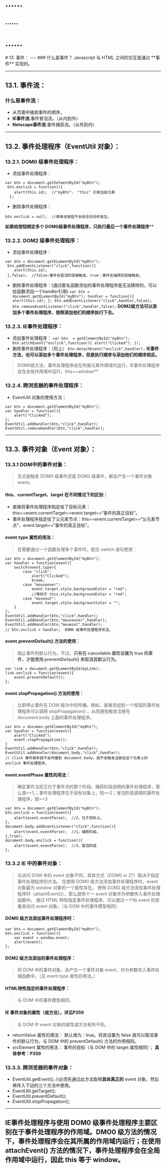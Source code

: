 <script src="https://github.com/yijian166/md-toc.js/blob/master/md-toc.js"></script>
<script type="text/javascript">
    new Toc('post',{
        "level":4,
        "top":200,
        "class":"toc",
        "targetID":"toc"
    });
</script>
><aside id="toc"></aside>
<div id="post">
	<h1><h1>
	……	
	<h2><h2>
	……	
	<h1><h1>
	……	
</div>
# 13. 事件：
---
### 什么是事件？
Javascript 与 HTML 之间的交互是通过 **事件** 实现的。

---
## 13.1. 事件流：
### 什么是事件流：
- 从页面中接收事件的顺序。
- **IE事件流**:事件冒泡流。（从内到外）
- **Netscape事件流**:事件捕获流。（从外到内）

---
## 13.2. 事件处理程序（EventUtil 对象）：
### 13.2.1. DOM0 级事件处理程序：
- 添加事件处理程序：
```
var btn = document.getEelmentById("myBtn");
 btn.onclick = function(){
    alert(this.id);  //"myBtn"， "this" 引用当前元素
  };
```
- 删除事件处理程序：
```
btn.onclick = null;  //再单击按钮不会有任何动作发生。
```
**如果给按钮绑定多个 DOM0级事件处理程序，只执行最后一个事件处理程序****

### 13.2.2. DOM2 级事件处理程序：
- 添加事件处理程序：
```
var btn = document.getELementById("myBtn");
 btn.addEventListener("click",function(){
    alert(this.id);
 },false);  //false:事件在冒泡阶段被触发，true：事件在捕获阶段被触发。
```
- 删除事件处理程序：(通过匿名函数添加的事件处理程序是无法移除的，可以给函数添加一个handler引用)
`var btn = document.getELementById("myBtn");
 handler = function(){
    alert(this.id);
 };
 btn.addEventListener("click",handler,false); 
 btn.removeEventListener("click",handler,false);`
**DOM2级方法可以添加多个事件处理程序，按照添加他们的顺序执行下去。**

### 13.2.3. IE事件处理程序：
- 添加事件处理程序：
`var btn  = getElementById("myBtn");
 btn.attchEvent("onclick",function(){
    alert("Clicked");
 });`
- 删除事件处理程序：（同上）
 `btn.detachEvent("onclick",handler);`
**IE事件方法，也可以添加多个事件处理程序，但是执行顺序与添加他们的顺序相反。**
> DOM0级方法，事件处理程序会在所属元素作用域内运行，IE事件处理程序会在全局作用域中运行，this==window**

### 13.2.4. 跨浏览器的事件处理程序：
- EvevtUtil 对象的使用方法：
```
var btn = document.getElementById("myBtn");
var handler = function(){
    alert("Clicked");
};
EventUtil.addHandler(btn,"click",handler);
EventUtil.removeHandler(btn,"click",handler);
```

---
## 13.3. 事件对象（Event 对象）：

### 13.3.1 DOM中的事件对象：
> 无论是触发 DOM0 级事件还是 DOM2 级事件，都会产生一个事件对象 event。

#### this、currentTarget、target 在不同情况下的区别：
- 直接将事件处理程序指定给了目标元素：this==event.currentTarget==event.target==“事件的真正目标”。
- 事件处理程序指定给了父元素节点：this==event.currentTarget==“父元素节点”、event.target==“事件的真正目标”。

#### event.type  属性的用法：
> 在需要通过一个函数处理多个事件时，配合 switch 语句使用：

```
var btn = document.getElementById("myBtn");
var handler = function(event){
    switch(event.type){
        case "click":
            alert("Clicked");
            break;
        case "mouseover":
        	event.target.style.backgroundColor = "red";
            //等同于 this.style.backgroundColor = "red";
     	case "moseout":
        	event.target.style.backgrountColor = "";
    }
};
EventUtil.addHandler(btn,"click",handler);
EventUtil.addHandler(btn,"mouseover",handler);
EventUtil.addHandler(btn,"moueout",handler);
// btn.onclick = handler;  DOM0 级事件处理程序写法。
```

#### event.preventDefault() 方法的使用：
> 阻止事件的默认行为。不过，**只有在 cancelable 属性设置为 true 的事件，才能使用 preventDefault() 来取消其默认行为。**

```
var link = document.getELementById(myLink);
link.onclick = function(event){
    event.preventDefault();
};
```

#### event.stopPropagation() 方法的使用：
> 立即停止事件在 DOM 层次中的传播。例如，直接添加到一个按钮的事件处理程序可以调用 stopPropagation() ，从而避免触发注册在 document.body 上面的事件处理程序。

```
var btn = documen.getElementById("myBtn");
var handler = function(event){
    alert("Clicked");
    event.stopPropagation();
}
EventUtil.addHandler(btn,"click",handler);
EventUtil.addHandler(document.body,"click",handler);
// click 事件根本就不会传播到 document.body，就不会触发注册在这个元素上的 onclick 事件处理程序。
```

#### event.eventPhase 属性的用法：
> 确定事件当前正位于事件流的那个阶段。捕获阶段调用的事件处理程序，那么值==1,；事件处理程序位于目标对象上，则==2；冒泡阶段调用的事件处理程序，那==3

```
var btn = document.getElementById("myBtn");
btn.onclick = function(event){
    alert(event.eventParse);  //2，位于目标上。
};
document.body.addEventListener("click",function(){
    alert(event.eventParse);  //1，捕获阶段。
},true);
document.body.onclick = function(){
    alert(event.eventParse);  //3，冒泡阶段
};
```

### 13.3.2 IE 中的事件对象：
> 与访问 DOM 中的 event 对象不同，具体方式（DOM0 or 2?）取决于指定事件处理程序的方法。
> 在使用 DOM0 级方法添加事件处理程序时，event 对象最为 window 对象的一个属性存在。
> 使用 DOM2 级方法添加事件处理程序时（attachEvent()），那么就有个一 event 对象作为参数传入事件处理函数中。
> 通过 HTML 特性指定事件处理程序，可以通过一个叫 event 的变量来访问 event 对象。（与 DOM 中的事件模型相同）

#### DOM0 级方法添加事件处理程序时：
```
var btn = document.getElementById("myBtn");
btn.onclick = function(){
    var event = window.event;
    alert(event);
};
```

#### DOM2 级方法添加的事件处理程序：
> 同 DOM 中的事件对象，会产生一个事件对象 event，作为参数传入事件处理函数中。（见 event.type 属性的用法。）

#### HTML特性指定的事件处理程序：
> 与 DOM 中的事件模型相同。

#### IE 事件对象的属性（或方法），详见P359
> 与 DOM 中 event 对象的属性或方法有所不同。

- returnValue 属性的用法：
  默认值为：true。将其设置为 false 就可以取消事件的默认行为，与 DOM 中的 preventDefault() 方法的作用相同。
- srcElement 属性的用法：
  事件的目标（与 DOM 中的 target 属性相同）；
**具体参考：P359**

### 13.3.3. 跨浏览器的事件对象：
- EventUtil.getEvent(); //必须先通过此方法取得**具体真正的** event 对象，然后再传入下边的三个方法中使用。
- EventUtil.getTarget();
- EventUtil.preventDefault();
- EventUtil.stopPropagation();

---
**IE事件处理程序与使用 DOM0 级事件处理程序主要区别在于事件处理程序的作用域。DMO0 级方法的情况下，事件处理程序会在其所属的作用域内运行；在使用 attachEvent() 方法的情况下，事件处理程序会在全局作用域中运行，因此 this 等于 window。**
---
